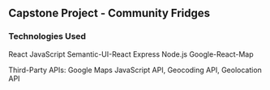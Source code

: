 ## Capstone Project - Community Fridges

### Technologies Used
React
JavaScript
Semantic-UI-React
Express
Node.js
Google-React-Map

Third-Party APIs: Google Maps JavaScript API, Geocoding API, Geolocation API